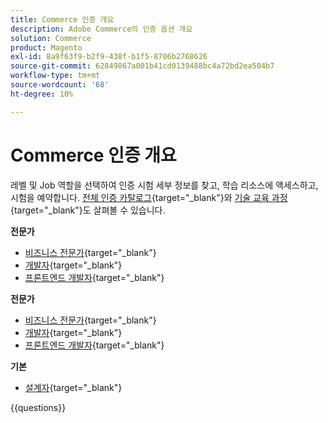 ```yaml
---
title: Commerce 인증 개요
description: Adobe Commerce의 인증 옵션 개요
solution: Commerce
product: Magento
exl-id: 8a9f63f9-b2f9-438f-b1f5-8706b2768626
source-git-commit: 62849867a001b41cd0139488bc4a72bd2ea504b7
workflow-type: tm+mt
source-wordcount: '68'
ht-degree: 10%

---
```


# Commerce 인증 개요

레벨 및 Job 역할을 선택하여 인증 시험 세부 정보를 찾고, 학습 리소스에 액세스하고, 시험을 예약합니다. [전체 인증 카탈로그](https://certification.adobe.com/certifications){target="_blank"}와 [기술 교육 과정](https://certification.adobe.com/courses/?/courses){target="_blank"}도 살펴볼 수 있습니다.

**전문가**

* [비즈니스 전문가](https://certification.adobe.com/certification/business-practitioner-professional){target="_blank"} <!--AD0-E712-->
* [개발자](https://certification.adobe.com/certification/adobe-commerce-developer-professional-v2){target="_blank"} <!--AD0-E724-->
* [프론트엔드 개발자](https://certification.adobe.com/certification/front-end-developer-professional){target="_blank"} <!--AD0-E721-->

**전문가**

* [비즈니스 전문가](https://certification.adobe.com/certification/adobe-commerce-business-practitioner-expert){target="_blank"} <!--AD0-E708-->
* [개발자](https://certification.adobe.com/certification/adobe-commerce-developer-expert-v2){target="_blank"} <!--AD0-E716-->
* [프론트엔드 개발자](https://certification.adobe.com/certification/front-end-developer-expert-v2){target="_blank"} <!--AD0-E727-->

**기본**

* [설계자](https://certification.adobe.com/certification/commerce-architect-master){target="_blank"} <!--AD0-E722-->

{{questions}}

